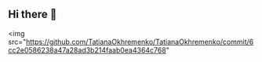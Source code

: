 ## Hi there 👋
<img src="https://github.com/TatianaOkhremenko/TatianaOkhremenko/commit/6cc2e0586238a47a28ad3b214faab0ea4364c768" 
